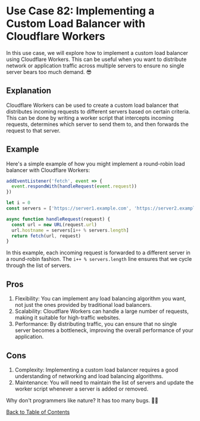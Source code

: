 # Use Case 82: Implementing a Custom Load Balancer with Cloudflare Workers

In this use case, we will explore how to implement a custom load balancer using Cloudflare Workers. This can be useful when you want to distribute network or application traffic across multiple servers to ensure no single server bears too much demand. 😎

## Explanation

Cloudflare Workers can be used to create a custom load balancer that distributes incoming requests to different servers based on certain criteria. This can be done by writing a worker script that intercepts incoming requests, determines which server to send them to, and then forwards the request to that server.

## Example

Here's a simple example of how you might implement a round-robin load balancer with Cloudflare Workers:

```javascript
addEventListener('fetch', event => {
  event.respondWith(handleRequest(event.request))
})

let i = 0
const servers = ['https://server1.example.com', 'https://server2.example.com', 'https://server3.example.com']

async function handleRequest(request) {
  const url = new URL(request.url)
  url.hostname = servers[i++ % servers.length]
  return fetch(url, request)
}
```

In this example, each incoming request is forwarded to a different server in a round-robin fashion. The `i++ % servers.length` line ensures that we cycle through the list of servers.

## Pros

1. Flexibility: You can implement any load balancing algorithm you want, not just the ones provided by traditional load balancers.
2. Scalability: Cloudflare Workers can handle a large number of requests, making it suitable for high-traffic websites.
3. Performance: By distributing traffic, you can ensure that no single server becomes a bottleneck, improving the overall performance of your application.

## Cons

1. Complexity: Implementing a custom load balancer requires a good understanding of networking and load balancing algorithms.
2. Maintenance: You will need to maintain the list of servers and update the worker script whenever a server is added or removed.

Why don't programmers like nature? It has too many bugs. 🐛😂

[Back to Table of Contents](../table_of_contents.md)
